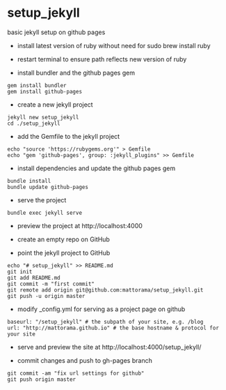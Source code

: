 # setup_jekyll

basic jekyll setup on github pages

* install latest version of ruby without need for sudo
brew install ruby
* restart terminal to ensure path reflects new version of ruby

* install bundler and the github pages gem
```
gem install bundler
gem install github-pages
```

* create a new jekyll project
```
jekyll new setup_jekyll
cd ./setup_jekyll
```

* add the Gemfile to the jekyll project
```
echo "source 'https://rubygems.org'" > Gemfile
echo "gem 'github-pages', group: :jekyll_plugins" >> Gemfile
```

* install dependencies and update the github pages gem
```
bundle install
bundle update github-pages
```

* serve the project
```
bundle exec jekyll serve
```

* preview the project at http://localhost:4000

* create an empty repo on GitHub

* point the jekyll project to GitHub
```
echo "# setup_jekyll" >> README.md
git init
git add README.md
git commit -m "first commit"
git remote add origin git@github.com:mattorama/setup_jekyll.git
git push -u origin master
```

* modify _config.yml for serving as a project page on github
```
baseurl: "/setup_jekyll" # the subpath of your site, e.g. /blog
url: "http://mattorama.github.io" # the base hostname & protocol for your site
```

* serve and preview the site at http://localhost:4000/setup_jekyll/

* commit changes and push to gh-pages branch
```
git commit -am "fix url settings for github"
git push origin master
